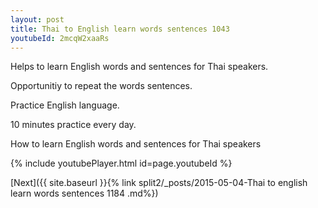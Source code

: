 ```yaml
---
layout: post
title: Thai to English learn words sentences 1043 
youtubeId: 2mcqW2xaaRs
---
```

 
 
Helps to learn English words and sentences for Thai speakers.

Opportunitiy to repeat the words sentences. 

Practice English language. 
 
10 minutes practice every day. 
 
How to learn English words and sentences for Thai speakers 
 
{% include youtubePlayer.html id=page.youtubeId %}
 
 
[Next]({{ site.baseurl }}{% link  split2/_posts/2015-05-04-Thai to english learn words sentences 1184 .md%})
 
